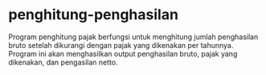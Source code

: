 # penghitung-penghasilan
Program penghitung pajak berfungsi untuk menghitung jumlah penghasilan bruto setelah dikurangi dengan pajak yang dikenakan per tahunnya. Program ini akan menghasilkan output penghasilan bruto, pajak yang dikenakan, dan pengasilan netto.
